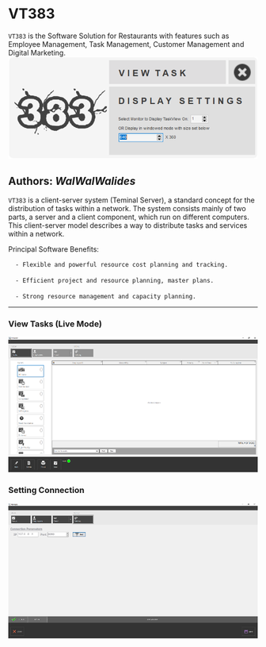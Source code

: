 # VT383
`VT383` is the Software Solution for Restaurants with features such as Employee Management, Task Management, Customer Management and Digital Marketing.
![](Img/VT383_1.png)


**Authors:**  *WalWalWalides*
------


`VT383` is a client-server system (Teminal Server), a standard concept for the distribution of tasks within a network.
The system consists mainly of two parts, a server and a client component, which run on different computers.
This client-server model describes a way to distribute tasks and services within a network.


Principal Software Benefits:

      - Flexible and powerful resource cost planning and tracking.

      - Efficient project and resource planning, master plans.

      - Strong resource management and capacity planning.

    

------
### View Tasks (Live Mode)

![](Img/VT383_2.png)

### Setting Connection
![](Img/VT383_3.png)


